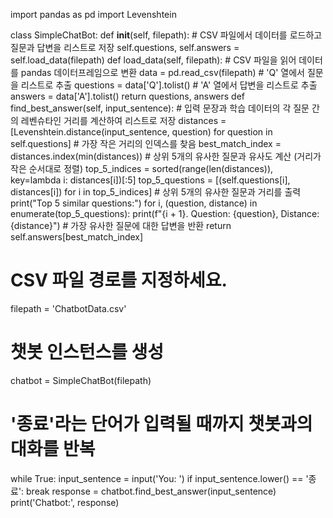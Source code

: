 import pandas as pd
import Levenshtein

class SimpleChatBot:
    def __init__(self, filepath):
        # CSV 파일에서 데이터를 로드하고 질문과 답변을 리스트로 저장
        self.questions, self.answers = self.load_data(filepath)
    def load_data(self, filepath):
        # CSV 파일을 읽어 데이터를 pandas 데이터프레임으로 변환
        data = pd.read_csv(filepath)
        # 'Q' 열에서 질문을 리스트로 추출
        questions = data['Q'].tolist()
        # 'A' 열에서 답변을 리스트로 추출
        answers = data['A'].tolist()
        return questions, answers
    def find_best_answer(self, input_sentence):
        # 입력 문장과 학습 데이터의 각 질문 간의 레벤슈타인 거리를 계산하여 리스트로 저장
        distances = [Levenshtein.distance(input_sentence, question) for question in self.questions]
        # 가장 작은 거리의 인덱스를 찾음
        best_match_index = distances.index(min(distances))
        # 상위 5개의 유사한 질문과 유사도 계산 (거리가 작은 순서대로 정렬)
        top_5_indices = sorted(range(len(distances)), key=lambda i: distances[i])[:5]
        top_5_questions = [(self.questions[i], distances[i]) for i in top_5_indices]
        # 상위 5개의 유사한 질문과 거리를 출력
        print("Top 5 similar questions:")
        for i, (question, distance) in enumerate(top_5_questions):
            print(f"{i + 1}. Question: {question}, Distance: {distance}")
        # 가장 유사한 질문에 대한 답변을 반환
        return self.answers[best_match_index]

# CSV 파일 경로를 지정하세요.
filepath = 'ChatbotData.csv'

# 챗봇 인스턴스를 생성
chatbot = SimpleChatBot(filepath)

# '종료'라는 단어가 입력될 때까지 챗봇과의 대화를 반복
while True:
    input_sentence = input('You: ')
    if input_sentence.lower() == '종료':
        break
    response = chatbot.find_best_answer(input_sentence)
    print('Chatbot:', response)
